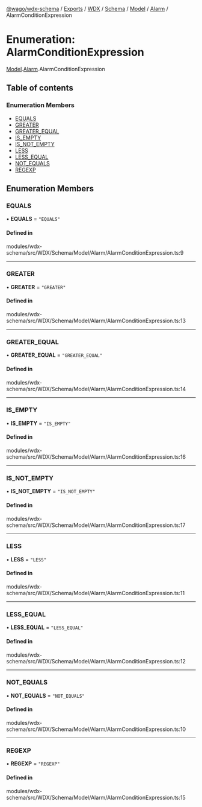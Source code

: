 [@wago/wdx-schema](../README.md) / [Exports](../modules.md) / [WDX](../modules/WDX.md) / [Schema](../modules/WDX.Schema.md) / [Model](../modules/WDX.Schema.Model.md) / [Alarm](../modules/WDX.Schema.Model.Alarm.md) / AlarmConditionExpression

# Enumeration: AlarmConditionExpression

[Model](../modules/WDX.Schema.Model.md).[Alarm](../modules/WDX.Schema.Model.Alarm.md).AlarmConditionExpression

## Table of contents

### Enumeration Members

- [EQUALS](WDX.Schema.Model.Alarm.AlarmConditionExpression.md#equals)
- [GREATER](WDX.Schema.Model.Alarm.AlarmConditionExpression.md#greater)
- [GREATER\_EQUAL](WDX.Schema.Model.Alarm.AlarmConditionExpression.md#greater_equal)
- [IS\_EMPTY](WDX.Schema.Model.Alarm.AlarmConditionExpression.md#is_empty)
- [IS\_NOT\_EMPTY](WDX.Schema.Model.Alarm.AlarmConditionExpression.md#is_not_empty)
- [LESS](WDX.Schema.Model.Alarm.AlarmConditionExpression.md#less)
- [LESS\_EQUAL](WDX.Schema.Model.Alarm.AlarmConditionExpression.md#less_equal)
- [NOT\_EQUALS](WDX.Schema.Model.Alarm.AlarmConditionExpression.md#not_equals)
- [REGEXP](WDX.Schema.Model.Alarm.AlarmConditionExpression.md#regexp)

## Enumeration Members

### EQUALS

• **EQUALS** = ``"EQUALS"``

#### Defined in

modules/wdx-schema/src/WDX/Schema/Model/Alarm/AlarmConditionExpression.ts:9

___

### GREATER

• **GREATER** = ``"GREATER"``

#### Defined in

modules/wdx-schema/src/WDX/Schema/Model/Alarm/AlarmConditionExpression.ts:13

___

### GREATER\_EQUAL

• **GREATER\_EQUAL** = ``"GREATER_EQUAL"``

#### Defined in

modules/wdx-schema/src/WDX/Schema/Model/Alarm/AlarmConditionExpression.ts:14

___

### IS\_EMPTY

• **IS\_EMPTY** = ``"IS_EMPTY"``

#### Defined in

modules/wdx-schema/src/WDX/Schema/Model/Alarm/AlarmConditionExpression.ts:16

___

### IS\_NOT\_EMPTY

• **IS\_NOT\_EMPTY** = ``"IS_NOT_EMPTY"``

#### Defined in

modules/wdx-schema/src/WDX/Schema/Model/Alarm/AlarmConditionExpression.ts:17

___

### LESS

• **LESS** = ``"LESS"``

#### Defined in

modules/wdx-schema/src/WDX/Schema/Model/Alarm/AlarmConditionExpression.ts:11

___

### LESS\_EQUAL

• **LESS\_EQUAL** = ``"LESS_EQUAL"``

#### Defined in

modules/wdx-schema/src/WDX/Schema/Model/Alarm/AlarmConditionExpression.ts:12

___

### NOT\_EQUALS

• **NOT\_EQUALS** = ``"NOT_EQUALS"``

#### Defined in

modules/wdx-schema/src/WDX/Schema/Model/Alarm/AlarmConditionExpression.ts:10

___

### REGEXP

• **REGEXP** = ``"REGEXP"``

#### Defined in

modules/wdx-schema/src/WDX/Schema/Model/Alarm/AlarmConditionExpression.ts:15

